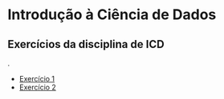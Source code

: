 <h1> Introdução à Ciência de Dados </h1>

<h2> Exercícios da disciplina de ICD </h2>.

<ul>
  <li> <a href='https://github.com/DayvisonGomes/icd/blob/master/EXERCICIO%20LISTA%20PYTHON%20ATUALIZADO.ipynb' > Exercício 1 </a>   </li>
  <li> <a href='https://github.com/DayvisonGomes/icd/blob/master/Exercício%20-%20Python%20-%20Random_Dayvison_Gomes.ipynb' > Exercício 2 </a>   </li>
</ul>
